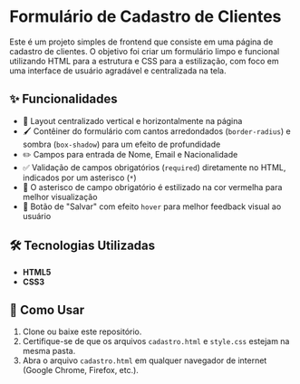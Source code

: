 # Formulário de Cadastro de Clientes

Este é um projeto simples de frontend que consiste em uma página de cadastro de clientes. O objetivo foi criar um formulário limpo e funcional utilizando HTML para a estrutura e CSS para a estilização, com foco em uma interface de usuário agradável e centralizada na tela.

## ✨ Funcionalidades

* 🎯 Layout centralizado vertical e horizontalmente na página
* 🖌️ Contêiner do formulário com cantos arredondados (`border-radius`) e sombra (`box-shadow`) para um efeito de profundidade
* ✏️ Campos para entrada de Nome, Email e Nacionalidade
* ✅ Validação de campos obrigatórios (`required`) diretamente no HTML, indicados por um asterisco (`*`)
* 🔴 O asterisco de campo obrigatório é estilizado na cor vermelha para melhor visualização
* 🎨 Botão de "Salvar" com efeito `hover` para melhor feedback visual ao usuário

## 🛠️ Tecnologias Utilizadas

* **HTML5**
* **CSS3**

## 🚀 Como Usar

1. Clone ou baixe este repositório.
2. Certifique-se de que os arquivos `cadastro.html` e `style.css` estejam na mesma pasta.
3. Abra o arquivo `cadastro.html` em qualquer navegador de internet (Google Chrome, Firefox, etc.).
